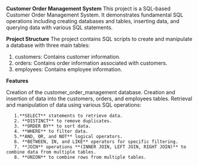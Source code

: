 **Customer Order Management System**
This project is a SQL-based Customer Order Management System. It demonstrates fundamental SQL operations including creating databases and tables, inserting data, and querying data with various SQL statements.

**Project Structure**
The project contains SQL scripts to create and manipulate a database with three main tables:

1. customers: Contains customer information.
2. orders: Contains order information associated with customers.
3. employees: Contains employee information.
   
**Features**

Creation of the customer_order_management database.
Creation and insertion of data into the customers, orders, and employees tables.
Retrieval and manipulation of data using various SQL operations:

       1.**SELECT** statements to retrieve data.
       2. **DISTINCT** to remove duplicates.
       3. **ORDER BY** to sort data.
       4. **WHERE** to filter data.
       5.**AND, OR, and NOT** logical operators.
       6. **BETWEEN, IN, and LIKE** operators for specific filtering.
       7. **JOIN** operations **(INNER JOIN, LEFT JOIN, RIGHT JOIN)** to combine data from multiple tables.
       8. **UNION** to combine rows from multiple tables.

